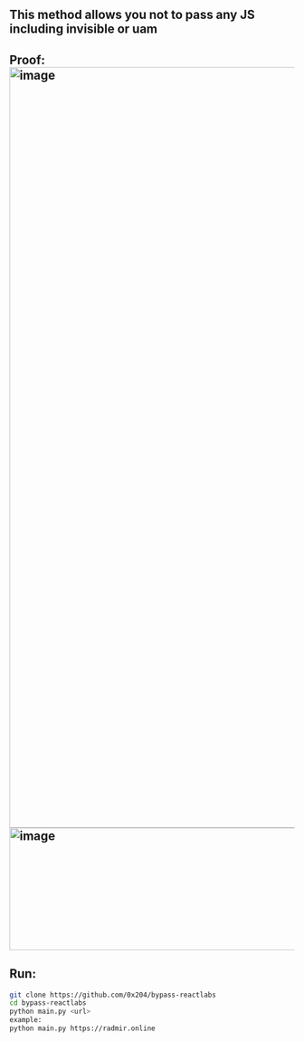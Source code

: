 ## This method allows you not to pass any JS including invisible or uam
## Proof: <img width="1786" height="1342" alt="image" src="https://github.com/user-attachments/assets/d6724075-49b5-4025-9b2b-d257f185a36d" /> <img width="1087" height="216" alt="image" src="https://github.com/user-attachments/assets/3e83d8e9-dab6-49d6-ad35-77f7840bda28" />
## Run:
```bash
git clone https://github.com/0x204/bypass-reactlabs
cd bypass-reactlabs
python main.py <url>
example:
python main.py https://radmir.online
```
